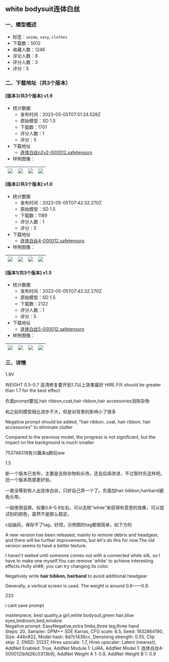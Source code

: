 ## white bodysuit连体白丝
### 一、模型概述

- 标签：`anime`, `sexy`, `clothes`
- 下载数：5012
- 收藏人数：1246
- 评论人数：8
- 评分人数：3
- 评分：5

### 二、下载地址（共3个版本）

#### [版本3/共3个版本] v1.9

- 统计数据
  - 发布时间：2023-05-05T07:51:24.528Z
  - 原始模型：SD 1.5
  - 下载数：1701
  - 评分人数：1
  - 评分：5
- 下载地址
  - [连体白丝n2v2-000012.safetensors](https://civitai.com/api/download/models/62867)
- 样例图像：

| <img src="https://image.civitai.com/xG1nkqKTMzGDvpLrqFT7WA/46853a6c-4a31-496c-98fc-5bb9666e9afb/width=450/692308.jpeg" /> | <img src="https://image.civitai.com/xG1nkqKTMzGDvpLrqFT7WA/655c8483-deda-49ae-85e3-6784a3ee3eca/width=450/692261.jpeg" /> | <img src="https://image.civitai.com/xG1nkqKTMzGDvpLrqFT7WA/051f69b6-501c-4701-b690-18107c2b8396/width=450/692262.jpeg" /> | <img src="https://image.civitai.com/xG1nkqKTMzGDvpLrqFT7WA/86ba302b-ff6e-4037-8a8c-925135e1aa60/width=450/692295.jpeg" /> |
| ---- | ---- | ---- | ---- |

#### [版本2/共3个版本] v1.0

- 统计数据
  - 发布时间：2023-05-05T07:42:32.270Z
  - 原始模型：SD 1.5
  - 下载数：1189
  - 评分人数：1
  - 评分：5
- 下载地址
  - [连体白丝4-000012.safetensors](https://civitai.com/api/download/models/39279)
- 样例图像：

| <img src="https://image.civitai.com/xG1nkqKTMzGDvpLrqFT7WA/84d5352e-86fe-48de-d696-7b3860e2a800/width=450/435228.jpeg" /> | <img src="https://image.civitai.com/xG1nkqKTMzGDvpLrqFT7WA/3a45e037-762d-4d9d-6c45-9979cc803400/width=450/449086.jpeg" /> | <img src="https://image.civitai.com/xG1nkqKTMzGDvpLrqFT7WA/14ec87e6-c0ef-4eed-5061-f15e05e18e00/width=450/434983.jpeg" /> | <img src="https://image.civitai.com/xG1nkqKTMzGDvpLrqFT7WA/0e2827f5-fa45-463c-adb9-b7b7337b8300/width=450/434987.jpeg" /> |
| ---- | ---- | ---- | ---- |

#### [版本1/共3个版本] v1.5

- 统计数据
  - 发布时间：2023-05-05T07:42:32.270Z
  - 原始模型：SD 1.5
  - 下载数：2122
  - 评分人数：1
  - 评分：5
- 下载地址
  - [连体白丝5-000012.safetensors](https://civitai.com/api/download/models/40992)
- 样例图像：

| <img src="https://image.civitai.com/xG1nkqKTMzGDvpLrqFT7WA/9855b054-2481-4789-50f3-54093cb3b400/width=450/452106.jpeg" /> | <img src="https://image.civitai.com/xG1nkqKTMzGDvpLrqFT7WA/e98f09b8-b781-46ca-b979-976c3fe02000/width=450/452127.jpeg" /> | <img src="https://image.civitai.com/xG1nkqKTMzGDvpLrqFT7WA/64fbb842-001c-4e89-c774-6acca41c9a00/width=450/452129.jpeg" /> | <img src="https://image.civitai.com/xG1nkqKTMzGDvpLrqFT7WA/663154cc-383f-43bf-d03f-60fa421f0300/width=450/452112.jpeg" /> |
| ---- | ---- | ---- | ---- |


### 三、详情
<p>1.9V</p><p>WEIGHT 0.5-0.7  高清修复要开到1.7以上效果最好 HIRE.FIX should be greater than 1.7 for the best effect</p><p></p><p>负面prompt要加,hair ribbon,coat,hair ribbon,hair accessories消除杂物</p><p>和之前的模型相比进步不大，但是对背景的影响小了很多</p><p>Negative prompt should be added, "hair ribbon, coat, hair ribbon, hair accessories" to eliminate clutter</p><p>Compared to the previous model, the progress is not significant, but the impact on the background is much smaller</p><p></p><p>753748318有兴趣来q群玩ww</p><p>1.5</p><p>新一个版本已发布，主要是去除杂物和头饰，还会后续改进，不过暂时先这样吧。旧一个版本质感更好些。</p><p>一直没等到有人出连体白丝，只好自己弄一个了。负面加hair bibbon,hairband避免头带。</p><p>一般使用竖屏。权重0.6-0.9左右。可以去除“white”来获得有意思的效果，可以尝试别的颜色，虽然不是那么稳定。</p><p>c站抽风，保存不了tag，好烦，示例图的tag都很简单，如下方的</p><p>A new version has been released, mainly to remove debris and headgear, and there will be further improvements, but let's do this for now.The old version seems to have a better texture.</p><p>I haven't waited until someone comes out with a connected white silk, so I have to make one myself.You can remove 'white' to achieve interesting effects.Holly sh##, you can try changing its color.</p><p>Negatively write <strong>hair bibbon, hairband</strong> to avoid additional headgear</p><p>Generally, a vertical screen is used. The weight is around 0.6——0.9.</p><p>233</p><p>i cant save prompt</p><p>masterpiece, best quality,a girl,white bodysuit,green hair,blue eyes,bedroom,bed,window<br />Negative prompt: EasyNegative,extra limbs,three leg,three hand<br />Steps: 20, Sampler: DPM++ SDE Karras, CFG scale: 6.5, Seed: 1932864190, Size: 448x832, Model hash: 8d7c1436cc, Denoising strength: 0.55, Clip skip: 2, ENSD: 31337, Hires upscale: 1.7, Hires upscaler: Latent (nearest), AddNet Enabled: True, AddNet Module 1: LoRA, AddNet Model 1: 连体白丝4-000012(bfd26c0313b9), AddNet Weight A 1: 0.9, AddNet Weight B 1: 0.9</p>